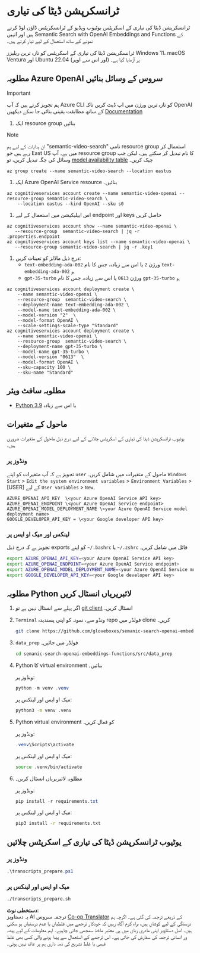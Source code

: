 <!--
CO_OP_TRANSLATOR_METADATA:
{
  "original_hash": "0d69f2d5814a698d3de5d0235940b5ae",
  "translation_date": "2025-07-09T13:07:13+00:00",
  "source_file": "08-building-search-applications/scripts/README.md",
  "language_code": "ur"
}
-->
# ٹرانسکرپشن ڈیٹا کی تیاری

ٹرانسکرپشن ڈیٹا کی تیاری کے اسکرپٹس یوٹیوب ویڈیو کے ٹرانسکرپٹس ڈاؤن لوڈ کرتے ہیں اور انہیں Semantic Search with OpenAI Embeddings and Functions کے نمونے کے ساتھ استعمال کے لیے تیار کرتے ہیں۔

ٹرانسکرپشن ڈیٹا کی تیاری کے اسکرپٹس کو تازہ ترین ریلیزز Windows 11، macOS Ventura اور Ubuntu 22.04 (اور اس سے اوپر) پر آزمایا گیا ہے۔

## مطلوبہ Azure OpenAI سروس کے وسائل بنائیں

> [!IMPORTANT]
> ہم تجویز کرتے ہیں کہ آپ Azure CLI کو تازہ ترین ورژن میں اپ ڈیٹ کریں تاکہ OpenAI کے ساتھ مطابقت یقینی بنائی جا سکے
> دیکھیں [Documentation](https://learn.microsoft.com/cli/azure/update-azure-cli?WT.mc_id=academic-105485-koreyst)

1. ایک resource group بنائیں

> [!NOTE]
> ان ہدایات کے لیے ہم "semantic-video-search" نامی resource group استعمال کر رہے ہیں جو East US میں ہے۔
> آپ resource group کا نام تبدیل کر سکتے ہیں، لیکن جب وسائل کی جگہ تبدیل کریں، 
> تو [model availability table](https://aka.ms/oai/models?WT.mc_id=academic-105485-koreyst) چیک کریں۔

```console
az group create --name semantic-video-search --location eastus
```

1. ایک Azure OpenAI Service resource بنائیں۔

```console
az cognitiveservices account create --name semantic-video-openai --resource-group semantic-video-search \
    --location eastus --kind OpenAI --sku s0
```

1. اس ایپلیکیشن میں استعمال کے لیے endpoint اور keys حاصل کریں

```console
az cognitiveservices account show --name semantic-video-openai \
   --resource-group  semantic-video-search | jq -r .properties.endpoint
az cognitiveservices account keys list --name semantic-video-openai \
   --resource-group semantic-video-search | jq -r .key1
```

1. درج ذیل ماڈلز کو تعینات کریں:
   - `text-embedding-ada-002` ورژن `2` یا اس سے زیادہ، جس کا نام `text-embedding-ada-002` ہو
   - `gpt-35-turbo` ورژن `0613` یا اس سے زیادہ، جس کا نام `gpt-35-turbo` ہو

```console
az cognitiveservices account deployment create \
    --name semantic-video-openai \
    --resource-group  semantic-video-search \
    --deployment-name text-embedding-ada-002 \
    --model-name text-embedding-ada-002 \
    --model-version "2"  \
    --model-format OpenAI \
    --scale-settings-scale-type "Standard"
az cognitiveservices account deployment create \
    --name semantic-video-openai \
    --resource-group  semantic-video-search \
    --deployment-name gpt-35-turbo \
    --model-name gpt-35-turbo \
    --model-version "0613"  \
    --model-format OpenAI \
    --sku-capacity 100 \
    --sku-name "Standard"
```

## مطلوبہ سافٹ ویئر

- [Python 3.9](https://www.python.org/downloads/?WT.mc_id=academic-105485-koreyst) یا اس سے زیادہ

## ماحول کے متغیرات

یوٹیوب ٹرانسکرپشن ڈیٹا کی تیاری کے اسکرپٹس چلانے کے لیے درج ذیل ماحول کے متغیرات ضروری ہیں۔

### ونڈوز پر

تجویز ہے کہ آپ متغیرات کو اپنے `user` ماحول کے متغیرات میں شامل کریں۔
`Windows Start` > `Edit the system environment variables` > `Environment Variables` > [USER] کے لیے `User variables` > `New`۔

```text
AZURE_OPENAI_API_KEY  \<your Azure OpenAI Service API key>
AZURE_OPENAI_ENDPOINT \<your Azure OpenAI Service endpoint>
AZURE_OPENAI_MODEL_DEPLOYMENT_NAME \<your Azure OpenAI Service model deployment name>
GOOGLE_DEVELOPER_API_KEY = \<your Google developer API key>
```

### لینکس اور میک او ایس پر

تجویز ہے کہ درج ذیل exports کو اپنے `~/.bashrc` یا `~/.zshrc` فائل میں شامل کریں۔

```bash
export AZURE_OPENAI_API_KEY=<your Azure OpenAI Service API key>
export AZURE_OPENAI_ENDPOINT=<your Azure OpenAI Service endpoint>
export AZURE_OPENAI_MODEL_DEPLOYMENT_NAME=<your Azure OpenAI Service model deployment name>
export GOOGLE_DEVELOPER_API_KEY=<your Google developer API key>
```

## مطلوبہ Python لائبریریاں انسٹال کریں

1. اگر پہلے سے انسٹال نہیں ہے تو [git client](https://git-scm.com/downloads?WT.mc_id=academic-105485-koreyst) انسٹال کریں۔
1. `Terminal` ونڈو سے، نمونہ کو اپنی پسندیدہ repo فولڈر میں clone کریں۔

    ```bash
    git clone https://github.com/gloveboxes/semanic-search-openai-embeddings-functions.git
    ```

1. `data_prep` فولڈر میں جائیں۔

   ```bash
   cd semanic-search-openai-embeddings-functions/src/data_prep
   ```

1. Python کا virtual environment بنائیں۔

    ونڈوز پر:

    ```powershell
    python -m venv .venv
    ```

    میک او ایس اور لینکس پر:

    ```bash
    python3 -m venv .venv
    ```

1. Python virtual environment کو فعال کریں۔

   ونڈوز پر:

   ```powershell
   .venv\Scripts\activate
   ```

   میک او ایس اور لینکس پر:

   ```bash
   source .venv/bin/activate
   ```

1. مطلوبہ لائبریریاں انسٹال کریں۔

   ونڈوز پر:

   ```powershell
   pip install -r requirements.txt
   ```

   میک او ایس اور لینکس پر:

   ```bash
   pip3 install -r requirements.txt
   ```

## یوٹیوب ٹرانسکرپشن ڈیٹا کی تیاری کے اسکرپٹس چلائیں

### ونڈوز پر

```powershell
.\transcripts_prepare.ps1
```

### میک او ایس اور لینکس پر

```bash
./transcripts_prepare.sh
```

**دستخطی نوٹ**:  
یہ دستاویز AI ترجمہ سروس [Co-op Translator](https://github.com/Azure/co-op-translator) کے ذریعے ترجمہ کی گئی ہے۔ اگرچہ ہم درستگی کے لیے کوشاں ہیں، براہ کرم آگاہ رہیں کہ خودکار ترجمے میں غلطیاں یا عدم درستیاں ہو سکتی ہیں۔ اصل دستاویز اپنی مادری زبان میں ہی معتبر ماخذ سمجھی جانی چاہیے۔ اہم معلومات کے لیے پیشہ ور انسانی ترجمہ کی سفارش کی جاتی ہے۔ اس ترجمے کے استعمال سے پیدا ہونے والی کسی بھی غلط فہمی یا غلط تشریح کی ذمہ داری ہم پر عائد نہیں ہوتی۔